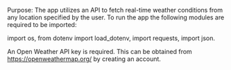 Purpose:
The app utilizes an API to fetch real-time weather conditions from any location specified by the user. 
To run the app the following modules are required to be imported:

import os, 
from dotenv import load_dotenv, 
import requests, 
import json.

An Open Weather API key is required. This can be obtained from https://openweathermap.org/ by creating an account. 

